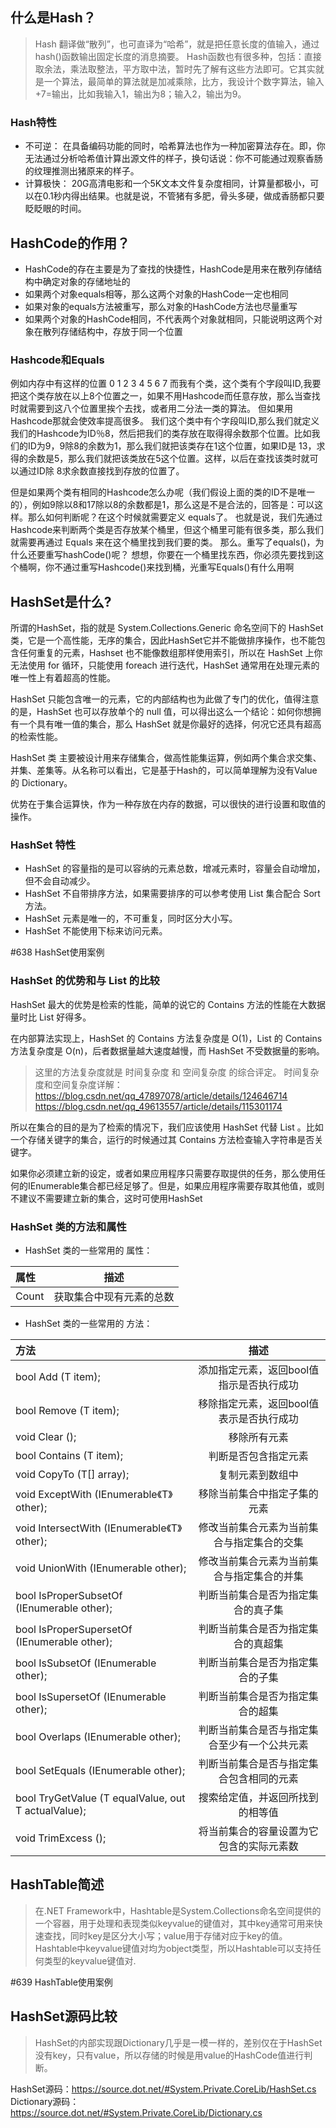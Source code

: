 ## 什么是Hash？
   > Hash 翻译做“散列”，也可直译为“哈希”，就是把任意长度的值输入，通过hash()函数输出固定长度的消息摘要。 Hash函数也有很多种，包括：直接取余法，乘法取整法，平方取中法，暂时先了解有这些方法即可。它其实就是一个算法，最简单的算法就是加减乘除，比方，我设计个数字算法，输入+7=输出，比如我输入1，输出为8；输入2，输出为9。

### Hash特性
  - 不可逆：
    在具备编码功能的同时，哈希算法也作为一种加密算法存在。即，你无法通过分析哈希值计算出源文件的样子，换句话说：你不可能通过观察香肠的纹理推测出猪原来的样子。
  - 计算极快：
    20G高清电影和一个5K文本文件复杂度相同，计算量都极小，可以在0.1秒内得出结果。也就是说，不管猪有多肥，骨头多硬，做成香肠都只要眨眨眼的时间。

## HashCode的作用？
-  HashCode的存在主要是为了查找的快捷性，HashCode是用来在散列存储结构中确定对象的存储地址的
- 如果两个对象equals相等，那么这两个对象的HashCode一定也相同
- 如果对象的equals方法被重写，那么对象的HashCode方法也尽量重写
- 如果两个对象的HashCode相同，不代表两个对象就相同，只能说明这两个对象在散列存储结构中，存放于同一个位置

### Hashcode和Equals
 例如内存中有这样的位置
 0 1 2 3 4 5 6 7
    而我有个类，这个类有个字段叫ID,我要把这个类存放在以上8个位置之一，如果不用Hashcode而任意存放，那么当查找时就需要到这八个位置里挨个去找，或者用二分法一类的算法。
    但如果用Hashcode那就会使效率提高很多。
    我们这个类中有个字段叫ID,那么我们就定义我们的Hashcode为ID％8，然后把我们的类存放在取得得余数那个位置。比如我们的ID为9，9除8的余数为1，那么我们就把该类存在1这个位置，如果ID是       13，求得的余数是5，那么我们就把该类放在5这个位置。这样，以后在查找该类时就可以通过ID除 8求余数直接找到存放的位置了。

   但是如果两个类有相同的Hashcode怎么办呢（我们假设上面的类的ID不是唯一的），例如9除以8和17除以8的余数都是1，那么这是不是合法的，回答是：可以这样。那么如何判断呢？在这个时候就需要定义 equals了。
    也就是说，我们先通过 Hashcode来判断两个类是否存放某个桶里，但这个桶里可能有很多类，那么我们就需要再通过 Equals 来在这个桶里找到我们要的类。
    那么。重写了equals()，为什么还要重写hashCode()呢？
    想想，你要在一个桶里找东西，你必须先要找到这个桶啊，你不通过重写Hashcode()来找到桶，光重写Equals()有什么用啊

## HashSet是什么?

 所谓的HashSet，指的就是 System.Collections.Generic 命名空间下的 HashSet<T> 类，它是一个高性能，无序的集合，因此HashSet它并不能做排序操作，也不能包含任何重复的元素，Hashset 也不能像数组那样使用索引，所以在 HashSet 上你无法使用 for 循环，只能使用 foreach 进行迭代，HashSet 通常用在处理元素的唯一性上有着超高的性能。

HashSet 只能包含唯一的元素，它的内部结构也为此做了专门的优化，值得注意的是，HashSet 也可以存放单个的 null 值，可以得出这么一个结论：如何你想拥有一个具有唯一值的集合，那么 HashSet 就是你最好的选择，何况它还具有超高的检索性能。

HashSet<T> 类 主要被设计用来存储集合，做高性能集运算，例如两个集合求交集、并集、差集等。从名称可以看出，它是基于Hash的，可以简单理解为没有Value 的 Dictionary。

优势在于集合运算快，作为一种存放在内存的数据，可以很快的进行设置和取值的操作。

### HashSet 特性
- HashSet<T> 的容量指的是可以容纳的元素总数，增减元素时，容量会自动增加，但不会自动减少。
- HashSet<T> 不自带排序方法，如果需要排序的可以参考使用 List 集合配合 Sort 方法。
- HashSet<T> 元素是唯一的，不可重复，同时区分大小写。
- HashSet<T> 不能使用下标来访问元素。

#638  HashSet使用案例

### HashSet<T> 的优势和与 List<T> 的比较

HashSet<T> 最大的优势是检索的性能，简单的说它的 Contains 方法的性能在大数据量时比 List<T> 好得多。

在内部算法实现上，HashSet<T> 的 Contains 方法复杂度是 O(1)，List<T> 的 Contains 方法复杂度是 O(n)，后者数据量越大速度越慢，而 HashSet<T> 不受数据量的影响。
> 这里的方法复杂度就是 时间复杂度 和 空间复杂度 的综合评定。
时间复杂度和空间复杂度详解：
https://blog.csdn.net/qq_47897078/article/details/124646714
https://blog.csdn.net/qq_49613557/article/details/115301174


所以在集合的目的是为了检索的情况下，我们应该使用 HashSet<T> 代替 List<T> 。比如一个存储关键字的集合，运行的时候通过其 Contains 方法检查输入字符串是否关键字。

如果你必须建立新的设定，或者如果应用程序只需要存取提供的任务，那么使用任何的IEnumerable集合都已经足够了。但是，如果应用程序需要存取其他值，或则不建议不需要建立新的集合，这时可使用HashSet

### HashSet<T> 类的方法和属性

- HashSet<T> 类的一些常用的 属性：

属性 | 描述 
:----------- | :-----------: 
 Count  |     获取集合中现有元素的总数

- HashSet<T> 类的一些常用的 方法：

方法  | 描述 
:----------- | :-----------: 
bool Add (T item);      |   添加指定元素，返回bool值指示是否执行成功
bool Remove (T item); | 移除指定元素，返回bool值表示是否执行成功
void Clear ();    |  移除所有元素
bool Contains (T item);  |  判断是否包含指定元素
void CopyTo (T[] array);  |  复制元素到数组中
void ExceptWith (IEnumerable《T》 other);  |  移除当前集合中指定子集的元素
void IntersectWith (IEnumerable《T》 other);  |  修改当前集合元素为当前集合与指定集合的交集
void UnionWith (IEnumerable other);  |  修改当前集合元素为当前集合与指定集合的并集
bool IsProperSubsetOf (IEnumerable other);   |  判断当前集合是否为指定集合的真子集
bool IsProperSupersetOf (IEnumerable other);  |  判断当前集合是否为指定集合的真超集
bool IsSubsetOf (IEnumerable other);   |  判断当前集合是否为指定集合的子集
bool IsSupersetOf (IEnumerable other); |  判断当前集合是否为指定集合的超集
bool Overlaps (IEnumerable other);  | 判断当前集合是否与指定集合至少有一个公共元素
bool SetEquals (IEnumerable other); | 判断当前集合是否与指定集合包含相同的元素
bool TryGetValue (T equalValue, out T actualValue); |  搜索给定值，并返回所找到的相等值
void TrimExcess ();   |  将当前集合的容量设置为它包含的实际元素数

## HashTable简述

>在.NET Framework中，Hashtable是System.Collections命名空间提供的一个容器，用于处理和表现类似keyvalue的键值对，其中key通常可用来快速查找，同时key是区分大小写；value用于存储对应于key的值。Hashtable中keyvalue键值对均为object类型，所以Hashtable可以支持任何类型的keyvalue键值对.

#639  HashTable使用案例

## HashSet源码比较
> HashSet的内部实现跟Dictionary几乎是一模一样的，差别仅在于HashSet没有key，只有value，所以存储的时候是用value的HashCode值进行判断。

HashSet源码：https://source.dot.net/#System.Private.CoreLib/HashSet.cs
Dictionary源码：https://source.dot.net/#System.Private.CoreLib/Dictionary.cs